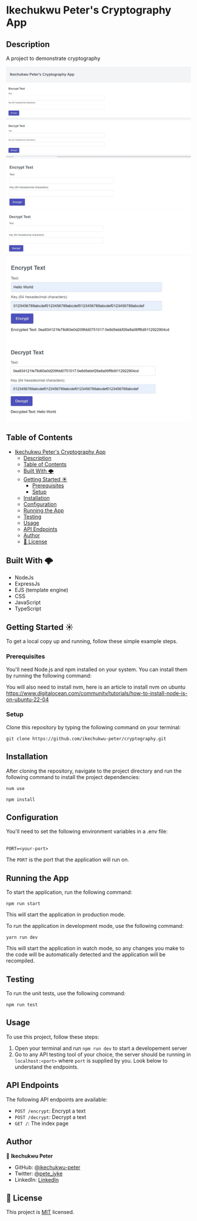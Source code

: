 # Ikechukwu Peter's Cryptography App

## Description

A project to demonstrate cryptography

![screenshot](./public/noun_cryptography.jpg)
![screenshot](./public/noun_cryptography_1.jpg)
![screenshot](./public/noun_cryptography_2.jpg)
![screenshot](./public/noun_cryptography_4.jpg)
![screenshot](./public/noun_cryptography_3.jpg)

## Table of Contents

- [Ikechukwu Peter's Cryptography App](#ikechukwu-peters-cryptography-app)
  - [Description](#description)
  - [Table of Contents](#table-of-contents)
  - [Built With 🌩️](#built-with-️)
  - [Getting Started ☀️](#getting-started-️)
    - [Prerequisites](#prerequisites)
    - [Setup](#setup)
  - [Installation](#installation)
  - [Configuration](#configuration)
  - [Running the App](#running-the-app)
  - [Testing](#testing)
  - [Usage](#usage)
  - [API Endpoints](#api-endpoints)
  - [Author](#author)
  - [📝 License](#-license)

## Built With 🌩️

- NodeJs
- ExpressJs
- EJS (template engine)
- CSS
- JavaScript
- TypeScript

## Getting Started ☀️

To get a local copy up and running, follow these simple example steps.

### Prerequisites

You'll need Node.js and npm installed on your system. You can install them by running the following command:

You will also need to install nvm, here is an article to install nvm on ubuntu https://www.digitalocean.com/community/tutorials/how-to-install-node-js-on-ubuntu-22-04

### Setup

Clone this repository by typing the following command on your terminal:

```
git clone https://github.com/ikechukwu-peter/cryptography.git
```

## Installation

After cloning the repository, navigate to the project directory and run the following command to install the project dependencies:

```
nvm use
```

```
npm install
```

## Configuration

You'll need to set the following environment variables in a .env file:

```

PORT=<your-port>

```

The `PORT` is the port that the application will run on.

## Running the App

To start the application, run the following command:

```
npm run start

```

This will start the application in production mode.

To run the application in development mode, use the following command:

```
yarn run dev
```

This will start the application in watch mode, so any changes you make to the code will be automatically detected and the application will be recompiled.

## Testing

To run the unit tests, use the following command:

```
npm run test
```

## Usage

To use this project, follow these steps:

1. Open your terminal and run `npm run dev` to start a developement server
2. Go to any API testing tool of your choice, the server should be running in `localhost:<port>` where `port` is supplied by you.
   Look below to understand the endpoints.

## API Endpoints

The following API endpoints are available:

- `POST /encrypt`: Encrypt a text
- `POST /decrypt`: Decrypt a text
- `GET /`: The index page

## Author

👤 **Ikechukwu Peter**

- GitHub: [@ikechukwu-peter](https://github.com/ikechukwu-peter)
- Twitter: [@pete_iyke](https://twitter.com/pete_iyke)
- LinkedIn: [LinkedIn](https://www.linkedin.com/in/peter-ikechukwu/)

## 📝 License

This project is [MIT](./LICENSE) licensed.
